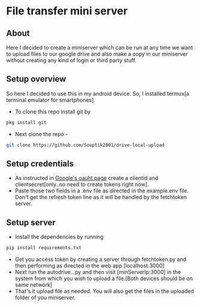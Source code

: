 # File transfer mini server
## About
Here I decided to create a miniserver which can be run at any time we want to upload files to our google drive and also make a copy in our miniserver without creating any kind of login or third party stuff.
## Setup overview
So here I decided to use this in my android device. So, I installed termux[a terminal emulator for smartphones].
- To clone this repo install git by
```bash
pkg install git
```
- Next clone the repo -
```bash
git clone https://github.com/Souptik2001/drive-local-upload
```
## Setup credentials
- As instructed in [Google's oauht page](https://developers.google.com/adwords/api/docs/guides/authentication#create_a_client_id_and_client_secret) create a clientid and clientsecret[only..no need to create tokens right now]. 
- Paste those two fields in a .env file as directed in the example.env file. Don't get the refresh token line as it will be handled by the fetchtoken server.
## Setup server
- Install the dependencies by running 
```bash
pip install requirements.txt
```
- Get you access token by creating a server through fetchtoken.py and then performing as directed in the web app [localhost:3000]
- Next run the autodrive...py and then visit [minServerIp:3000] in the system from which you wish to upload a file.[Both devices should be on same network]
- That's it upload file as needed. You will also get the files in the uploaded folder of you miniserver.

